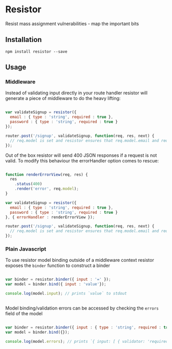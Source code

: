 # Resistor
Resist mass assignment vulnerabilities - map the important bits

## Installation

    npm install resistor --save

## Usage

### Middleware

Instead of validating input directly in your route handler resistor will generate a piece of middleware to do the heavy lifting:

```javascript

var validateSignup = resistor({
  email : { type : 'string', required : true },
  password : { type : 'string', required : true }
});

router.post('/signup', validateSignup, function(req, res, next) {
  // req.model is set and resistor ensures that req.model.email and req.model.password are set 
});

```

Out of the box resistor will send 400 JSON responses if a request is not valid. To modify this behaviour the errorHandler option comes
to rescue:

```javascript

function renderErrorView(req, res) {
  res
    .status(400)
    .render('error', req.model);
}

var validateSignup = resistor({
  email : { type : 'string', required : true },
  password : { type : 'string', required : true }
}, { errorHandler : renderErrorView });

router.post('/signup', validateSignup, function(req, res, next) {
  // req.model is set and resistor ensures that req.model.email and req.model.password are set 
});

```

### Plain Javascript

To use resistor model binding outside of a middleware context resistor exposes the `binder` function to construct a binder

```javascript

var binder = resistor.binder({ input : '=' });
var model = binder.bind({ input : 'value'});

console.log(model.input); // prints `value` to stdout 
      
```

Model binding/validation errors can be accessed by checking the `errors` field of the model

```javascript

var binder = resistor.binder({ input : { type : 'string', required : true }});
var model = binder.bind({});

console.log(model.errors); // prints `{ input: [ { validator: 'required', value: undefined } ] }` to stdout 
      
```
